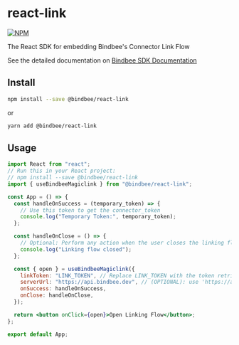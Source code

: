 # react-link

[![NPM](https://img.shields.io/npm/v/@bindbee/react-link)](https://www.npmjs.com/package/@bindbee/react-link)

The React SDK for embedding Bindbee's Connector Link Flow

See the detailed documentation on [Bindbee SDK Documentation](https://docs.bindbee.dev/sdk/bindbee-embed)

## Install

```bash
npm install --save @bindbee/react-link
```

or

```bash
yarn add @bindbee/react-link
```

## Usage

```jsx
import React from "react";
// Run this in your React project:
// npm install --save @bindbee/react-link
import { useBindbeeMagiclink } from "@bindbee/react-link";

const App = () => {
  const handleOnSuccess = (temporary_token) => {
    // Use this token to get the connector_token
    console.log("Temporary Token:", temporary_token);
  };

  const handleOnClose = () => {
    // Optional: Perform any action when the user closes the linking flow
    console.log("Linking flow closed");
  };

  const { open } = useBindbeeMagiclink({
    linkToken: "LINK_TOKEN", // Replace LINK_TOKEN with the token retrieved from previous step,
    serverUrl: "https://api.bindbee.dev", // (OPTIONAL): use 'https://api-eu.bindbee.dev' for EU Region
    onSuccess: handleOnSuccess,
    onClose: handleOnClose,
  });

  return <button onClick={open}>Open Linking Flow</button>;
};

export default App;
```
